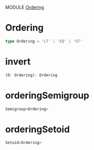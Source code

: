 MODULE [Ordering](https://github.com/gcanti/fp-ts/blob/master/src/Ordering.ts)
# Ordering
```ts
type Ordering = 'LT' | 'EQ' | 'GT'
```
# invert
```ts
(O: Ordering): Ordering
```
# orderingSemigroup
```ts
Semigroup<Ordering>
```
# orderingSetoid
```ts
Setoid<Ordering>
```